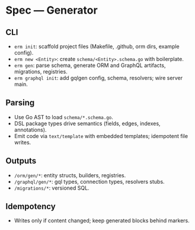 # Spec — Generator

## CLI
- `erm init`: scaffold project files (Makefile, .github, orm dirs, example config).
- `erm new <Entity>`: create `schema/<Entity>.schema.go` with boilerplate.
- `erm gen`: parse schema, generate ORM and GraphQL artifacts, migrations, registries.
- `erm graphql init`: add gqlgen config, schema, resolvers; wire server main.

## Parsing
- Use Go AST to load `schema/*.schema.go`.
- DSL package types drive semantics (fields, edges, indexes, annotations).
- Emit code via `text/template` with embedded templates; idempotent file writes.

## Outputs
- `/orm/gen/*`: entity structs, builders, registries.
- `/graphql/gen/*`: gql types, connection types, resolvers stubs.
- `/migrations/*`: versioned SQL.

## Idempotency
- Writes only if content changed; keep generated blocks behind markers.
